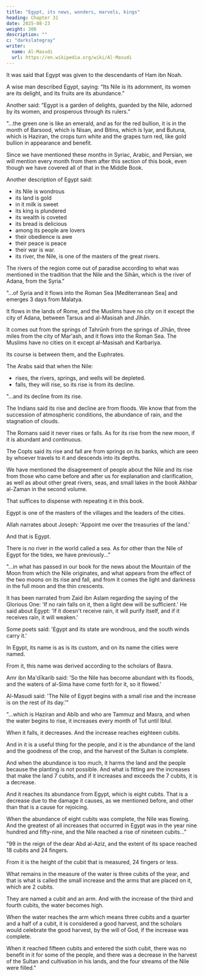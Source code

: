 ```yaml
---
title: "Egypt, its news, wonders, marvels, kings"
heading: Chapter 31
date: 2025-08-23
weight: 300
description: ""
c: "darkslategray"
writer:
  name: Al-Masudi 
  url: https://en.wikipedia.org/wiki/Al-Masudi
---
```




<!-- God Almighty mentioned Egypt in many places in His Book. He said: “Enter Egypt, God willing, safe”; and He said: “And We inspired Moses and his brother: Take for your people houses in Egypt and make your houses a place of worship.” And He said: “Go down to Egypt, for you will have there what you have asked for.” -->

It was said that Egypt was given to the descendants of Ham ibn Noah. 

A wise man described Egypt, saying: “Its Nile is its adornment, its women are its delight, and its fruits are its abundance.” 

Another said: “Egypt is a garden of delights, guarded by the Nile, adorned by its women, and prosperous through its rulers.”



<!-- **Page 358 (Left)** -->

"...the green one is like an emerald, and as for the red bullion, it is in the month of Barsood, which is Nisan, and Bitins, which is Iyar, and Butuna, which is Haziran, the crops turn white and the grapes turn red, like gold bullion in appearance and benefit. 

Since we have mentioned these months in Syriac, Arabic, and Persian, we will mention every month from them after this section of this book, even though we have covered all of that in the Middle Book. 

Another description of Egypt said:
- its Nile is wondrous
- its land is gold
- in it milk is sweet
- its king is plundered
- its wealth is coveted
- its bread is delicious
- among its people are lovers
- their obedience is awe
- their peace is peace
- their war is war. 
- its river, the Nile, is one of the masters of the great rivers.

The rivers of the region come out of paradise according to what was mentioned in the tradition that the Nile and the Sihān, which is the river of Adana, from the Syria."

<!-- **Page 359 (Right)** -->

"...of Syria and it flows into the Roman Sea [Mediterranean Sea] and emerges 3 days from Malatya. 

It flows in the lands of Rome, and the Muslims have no city on it except the city of Adana, between Tarsus and al-Masisah and Jīhān. 

It comes out from the springs of Tahrūnh from the springs of Jīhān, three miles from the city of Mar'ash, and it flows into the Roman Sea. The Muslims have no cities on it except al-Masisah and Karbariya. 

Its course is between them, and the Euphrates. 

<!-- We have previously provided their descriptions and that of the Nile and their beginnings and the extent of their courses on the face of the earth, and we described them in the past in this book. And it comes out of paradise, as do the Tigris and others that are famous among the great rivers. -->

The Arabs said that when the Nile:
- rises, the rivers, springs, and wells will be depleted.
- falls, they will rise, so its rise is from its decline.


<!-- This is a continuation of the previous translation from the book Muruj al-Dhahab by Al-Mas'udi. The pages you provided continue the discussion on the characteristics and origins of the Nile River.

Here is the translation of the Arabic sections: -->

<!-- Page 360 (Left) -->

"...and its decline from its rise.

The Indians said its rise and decline are from floods. We know that from the succession of atmospheric conditions, the abundance of rain, and the stagnation of clouds.

The Romans said it never rises or falls. As for its rise from the new moon, if it is abundant and continuous.

The Copts said its rise and fall are from springs on its banks, which are seen by whoever travels to it and descends into its depths. 

We have mentioned the disagreement of people about the Nile and its rise from those who came before and after us for explanation and clarification, as well as about other great rivers, seas, and small lakes in the book Akhbar al-Zaman in the second volume. 

That suffices to dispense with repeating it in this book.

Egypt is one of the masters of the villages and the leaders of the cities. 

Allah narrates about Joseph: 'Appoint me over the treasuries of the land.' 

And that is Egypt.

There is no river in the world called a sea. As for other than the Nile of Egypt for the tides, we have previously..."


<!-- Page 361 (Right) -->

"...in what has passed in our book for the news about the Mountain of the Moon from which the Nile originates, and what appears from the effect of the two moons on its rise and fall, and from it comes the light and darkness in the full moon and the thin crescents. 

It has been narrated from Zaid ibn Aslam regarding the saying of the Glorious One: 'If no rain falls on it, then a light dew will be sufficient.' He said about Egypt: 'If it doesn't receive rain, it will purify itself, and if it receives rain, it will weaken.' 

Some poets said: 'Egypt and its state are wondrous, and the south winds carry it.'

In Egypt, its name is as is its custom, and on its name the cities were named. 

From it, this name was derived according to the scholars of Basra. 

Amr ibn Ma'dīkarib said: 'So the Nile has become abundant with its floods, and the waters of al-Sima have come forth for it, so it flowed.'

Al-Masudi said: 'The Nile of Egypt begins with a small rise and the increase is on the rest of its day.'"





<!-- Page 362 (Left) -->

"...which is Haziran and Abīb and who are Tammuz and Masra, and when the water begins to rise, it increases every month of Tut until Iblul. 

When it falls, it decreases. And the increase reaches eighteen cubits. 

And in it is a useful thing for the people, and it is the abundance of the land and the goodness of the crop, and the harvest of the Sultan is complete. 

And when the abundance is too much, it harms the land and the people because the planting is not possible. And what is fitting are the increases that make the land 7 cubits, and if it increases and exceeds the 7 cubits, it is a decrease. 

And it reaches its abundance from Egypt, which is eight cubits. That is a decrease due to the damage it causes, as we mentioned before, and other than that is a cause for rejoicing.

When the abundance of eight cubits was complete, the Nile was flowing. And the greatest of all increases that occurred in Egypt was in the year nine hundred and fifty-nine, and the Nile reached a rise of nineteen cubits..."


<!-- Page 363 (Right) -->

"99 in the reign of the dear Abd al-Aziz, and the extent of its space reached 18 cubits and 24 fingers. 

From it is the height of the cubit that is measured, 24 fingers or less.

What remains in the measure of the water is three cubits of the year, and that is what is called the small increase and the arms that are placed on it, which are 2 cubits. 

They are named a cubit and an arm. And with the increase of the third and fourth cubits, the water becomes high. 

When the water reaches the arm which means three cubits and a quarter and a half of a cubit, it is considered a good harvest, and the scholars would celebrate the good harvest, by the will of God, if the increase was complete.

When it reached fifteen cubits and entered the sixth cubit, there was no benefit in it for some of the people, and there was a decrease in the harvest of the Sultan and cultivation in his lands, and the four streams of the Nile were filled."



